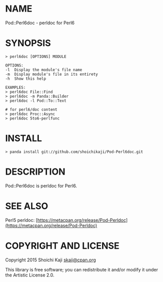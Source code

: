 NAME
====

Pod::Perl6doc - perldoc for Perl6

SYNOPSIS
========

    > perl6doc [OPTIONS] MODULE

    OPTIONS:
    -l  Display the module's file name
    -m  Display module's file in its entirety
    -h  Show this help

    EXAMPLES:
    > perl6doc File::Find
    > perl6doc -m Panda::Builder
    > perl6doc -l Pod::To::Text

    # for perl6/doc content
    > perl6doc Proc::Async
    > perl6doc 5to6-perlfunc

INSTALL
=======

    > panda install git://github.com/shoichikaji/Pod-Perl6doc.git

DESCRIPTION
===========

Pod::Perl6doc is perldoc for Perl6.

SEE ALSO
========

Perl5 perldoc: [https://metacpan.org/release/Pod-Perldoc](https://metacpan.org/release/Pod-Perldoc)

COPYRIGHT AND LICENSE
=====================

Copyright 2015 Shoichi Kaji <skaji@cpan.org>

This library is free software; you can redistribute it and/or modify it under the Artistic License 2.0.
